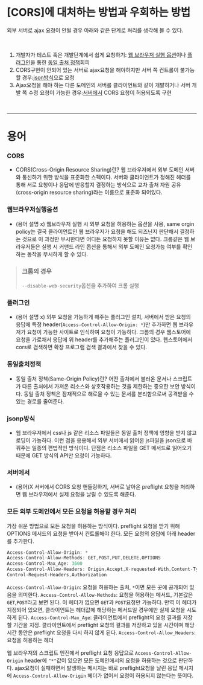 # [CORS]에 대처하는 방법과 우회하는 방법

외부 서버로 ajax 요청이 안될 경우 아래와 같은 단계로 처리를 생각해 볼 수 있다.

<br>

1. 개발자가 테스트 혹은 개발단계에서 쉽게 요청하기: [웹 브라우저 실행 옵션](#웹브라우저실행옵션)이나 [플러그인](#플러그인)을 통한 [동일 출처 정책](#동일출처정책)회피
2. CORS구현이 안되어 있는 서버로 ajax요청을 해야하지만 서버 쪽 컨트롤이 불가능할 경우:[json방식](#jsonp방식)으로 요청
3. Ajax요청을 해야 하는 다른 도메인의 서버를 클라이언트와 같이 개발하거나 서버 개발 쪽 수정 요청이 가능한 경우:[서버에서](#서버에서) CORS 요청이 허용되도록 구현

<br>

---

# 용어

### CORS

- CORS(Cross-Origin Resource Sharing)란? 웹 브라우저에서 외부 도메인 서버와 통신하기 위한 방식을 표준화한 스펙이다. 서버와 클라이언트가 정해진 헤더를 통해 서로 요청이나 응답에 반응할지 결정하는 방식으로 교차 출처 자원 공유(cross-origin resource sharing)라는 이름으로 표준화 되어있다.

### 웹브라우저실행옵션

- (용어 설명 x) 웹브라우저 실행 시 외부 요청을 허용하는 옵션을 사용, same orgin policy는 결국 클라이언트인 웹 브라우저가 요청을 해도 되즈닌지 판단해서 결정하는 것으로 이 과정만 무시한다면 어디든 요청하지 못할 이유는 없다. 크롬같은 웹 브라우저들은 실행 시 커맨드 라인 옵션을 통해서 외부 도메인 요청가능 여부를 확인하는 동작을 무시하게 할 수 있다.

> ### 크롬의 경우
>
> `--disable-web-security`옵션을 추가하여 크롬 실행

### 플러그인

- (용어 설명 x) 외부 요청을 가능하게 해주는 플러그인 설치, 서버에서 받은 요청의 응답에 특정 header(`Access-Control-Allow-Origin: *`)만 추가하면 웹 브라우저가 요청이 가능한 사이트로 인식하여 요청이 가능하다. 크롬의 경우 웹스토어에 요청을 가로채서 응답에 위 header를 추가해주는 플러그인이 있다. 웹스토어에서 cors로 검색하면 확장 프로그램 검색 결과에서 찾을 수 있다.

### 동일출처정책

- 동일 출처 정책(Same-Origin Policy)란? 어떤 출처에서 불러온 문서나 스크립트가 다른 출처에서 가져온 리소스와 상호작용하는 것을 제한하는 중요한 보안 방식이다. 동일 출처 정책은 잠재적으로 해로울 수 있는 문서를 분리함으로써 공격받을 수 있는 경로를 줄여준다.

### jsonp방식

- 웹 브라우저에서 css나 js 같은 리소스 파일들은 동일 출처 정책에 영향을 받지 않고 로딩이 가능하다. 이런 점을 응용해서 외부 서버에서 읽어온 js파일을 json으로 바꿔주는 일종의 편법적인 방식이디. 단점은 리소스 파일을 GET 메서드로 읽어오기 때문에 GET 방식의 API만 요청이 가능하다.

### 서버에서

- (용어)X 서버에서 CORS 요청 핸들링하기, 서버로 날아온 preflight 요청을 처리하면 웹 브라우저에서 실제 요청을 날릴 수 있도록 해준다.

### 모든 외부 도메인에서 모든 요청을 허용할 경우 처리

가장 쉬운 방법으로 모든 요청을 허용하는 방식이다.
preflight 요청을 받기 위해 OPTIONS 메서드의 요청을 받아서 컨트롤해야 한다. 모든 요청의 응답에 아래 header를 추가한다.

```js
Access-Control-Allow-Origin: *
Access-Control-Allow-Methods: GET,POST,PUT,DELETE,OPTIONS
Access-Control-Max_Age: 3600
Access-Control-Allow-Headers: Origin,Accept,X-requested-With,Content-Type,Access-Control-Request-Method,Access-
Control-Request-Headers,Authorization
```

`Access-Control-Allow-Origin`: 요청을 허용하는 출처, `*`이면 모든 곳에 공개되어 있음을 의미한다.
`Access-Control-Allow-Methods`: 요청을 허용하는 메서드, 기본값은 `GET`,`POST`라고 보면 된다. 이 헤더가 없으면 `GET`과 `POST`요청만 가능하다. 만역 이 헤더가 지정되어 있으면, 클라이언트는 헤더값에 해당하는 메서드일 경우에만 실제 요청을 시도하게 된다.
`Access-Control-Max_Age`: 클라이언트에서 preflight의 요청 결과를 저장할 기간을 지정. 클라이언트에서 preflight 요청의 결과를 저장하고 있을 시간이며 해당 시간 동안은 preflight 요청을 다시 하지 않게 된다.
`Access-Control-Allow_Headers`: 요청을 허용하는 헤더

웹 브라우저의 스크립트 엔진에서 preflight 요청 응답으로 `Access-Control-Allow-Origin` header에 `"*"`값이 있으면 모든 도메인에서의 요청을 허용하는 것으로 판단하다. ajax요청이 실패하면서 발생하는 메시지는 바로 preflight요청을 날린 응답 메시지에 `Access-Control-Allow-Origin` 헤더가 없어서 요청이 허용되지 않는다는 뜻이다.
